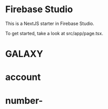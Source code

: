 # Firebase Studio

This is a NextJS starter in Firebase Studio.

To get started, take a look at src/app/page.tsx.
# GALAXY
# account
# number-
